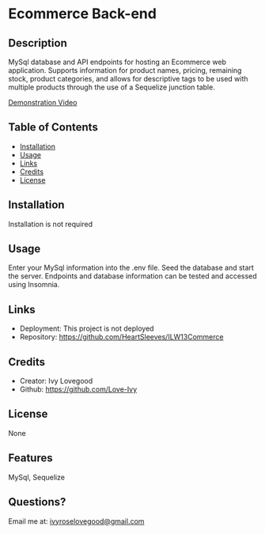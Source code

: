 # Ecommerce Back-end

## Description

MySql database and API endpoints for hosting an Ecommerce web application. Supports information for product names, pricing, remaining stock, product categories, and allows for descriptive tags to be used with multiple products through the use of a Sequelize junction table.

[Demonstration Video](https://drive.google.com/file/d/1F-03zkFjSSonl2vAIjC4bmmjjSymgxwN/view)

## Table of Contents

- [Installation](#installation)
- [Usage](#usage)
- [Links](#links)
- [Credits](#credits)
- [License](#license)

## Installation

Installation is not required

## Usage

Enter your MySql information into the .env file. Seed the database and start the server. Endpoints and database information can be tested and accessed using Insomnia.

## Links

- Deployment: This project is not deployed
- Repository: https://github.com/HeartSleeves/ILW13Commerce

## Credits

- Creator: Ivy Lovegood
- Github: https://github.com/Love-Ivy

## License

None

## Features

MySql, Sequelize

## Questions?

Email me at: ivyroselovegood@gmail.com
